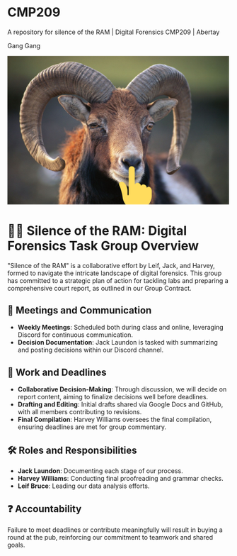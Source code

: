 # CMP209
A repository for silence of the RAM | Digital Forensics CMP209 | Abertay

Gang Gang

![RAM Image](./Images/RAM.png "RAM Image")

# 🕵️‍♂️ Silence of the RAM: Digital Forensics Task Group Overview

"Silence of the RAM" is a collaborative effort by Leif, Jack, and Harvey, formed to navigate the intricate landscape of digital forensics. This group has committed to a strategic plan of action for tackling labs and preparing a comprehensive court report, as outlined in our Group Contract.

## 📅 Meetings and Communication

- **Weekly Meetings**: Scheduled both during class and online, leveraging Discord for continuous communication.
- **Decision Documentation**: Jack Laundon is tasked with summarizing and posting decisions within our Discord channel.

## 📝 Work and Deadlines

- **Collaborative Decision-Making**: Through discussion, we will decide on report content, aiming to finalize decisions well before deadlines.
- **Drafting and Editing**: Initial drafts shared via Google Docs and GitHub, with all members contributing to revisions.
- **Final Compilation**: Harvey Williams oversees the final compilation, ensuring deadlines are met for group commentary.

## 🛠 Roles and Responsibilities

- **Jack Laundon**: Documenting each stage of our process.
- **Harvey Williams**: Conducting final proofreading and grammar checks.
- **Leif Bruce**: Leading our data analysis efforts.

## ❓ Accountability

Failure to meet deadlines or contribute meaningfully will result in buying a round at the pub, reinforcing our commitment to teamwork and shared goals.
